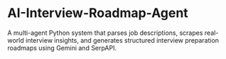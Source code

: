 # AI-Interview-Roadmap-Agent
A multi-agent Python system that parses job descriptions, scrapes real-world interview insights, and generates structured interview preparation roadmaps using Gemini and SerpAPI.

